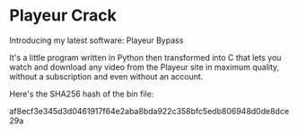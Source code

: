 # Playeur Crack

Introducing my latest software: Playeur Bypass



It's a little program written in Python then transformed into C that lets you watch and download any video from the Playeur site in maximum quality, without a subscription and even without an account.


Here's the SHA256 hash of the bin file: 

af8ecf3e345d3d0461917f64e2aba8bda922c358bfc5edb806948d0de8dce29a


